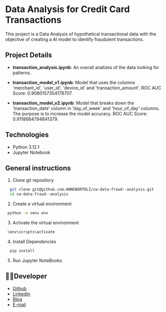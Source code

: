 # Data Analysis for Credit Card Transactions

This project is a Data Analysis of hypothetical transactional data with the objective of creating a AI model to identify fraudulent transactions.

## Project Details

- **transaction_analysis.ipynb**: An overall analizes of the data looking for patterns.

- **transaction_model_v1.ipynb**: Model that uses the columns 'merchant_id', 'user_id', 'device_id' and 'transaction_amount'. ROC AUC Score: 0.9080157354178707.

- **transaction_model_v2.ipynb**: Model that breaks down the 'transaction_date' column in 'day_of_week' and 'hour_of_day' columns. The purpose is to increase the model accuracy. ROC AUC Score: 0.9118684794841379.

## Technologies

- Python 3.12.1
- Jupyter Notebook

## General instructions

1. Clone git repository

```bash
  git clone git@github.com:ANNEBORTOLI/cw-data-fraud--analysis.git
  cd cw-data-fraud--analysis
```

2. Create a virtual environment

```bash
 python -m venv env
```

3. Activate the virtual environment

```bash
 \env\scripts\activate
```

4. Install Dependencies

```bash
  pip install
```

5. Run Jupyter NoteBooks

## :technologist:Developer

- [Github](https://github.com/ANNEBORTOLI)
- [Linkedin](https://www.linkedin.com/in/anne-bortoli/)
- [Blog](https://annebortoli-blog.fly.dev/)
- [E-mail](annebortoli@gmail.com)
